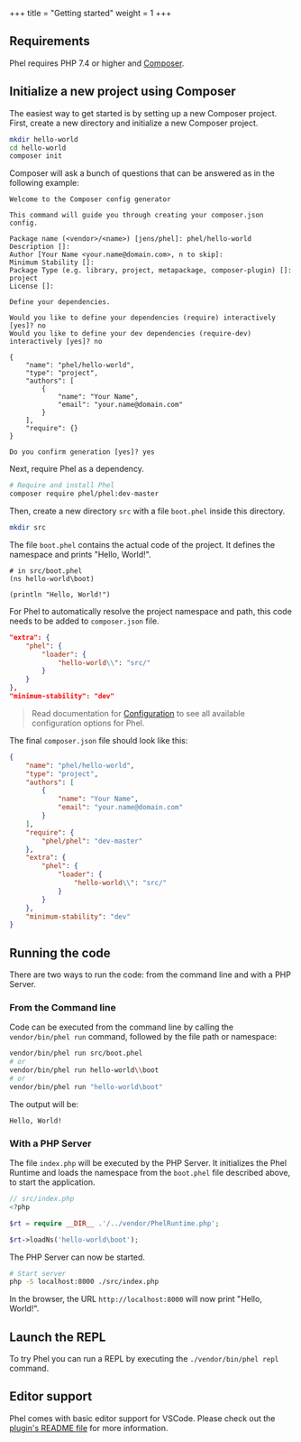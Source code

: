 +++
title = "Getting started"
weight = 1
+++

## Requirements

Phel requires PHP 7.4 or higher and [Composer](https://getcomposer.org/).


## Initialize a new project using Composer

The easiest way to get started is by setting up a new Composer project. First, create a new directory and initialize a new Composer project.

```bash
mkdir hello-world
cd hello-world
composer init
```

Composer will ask a bunch of questions that can be answered as in the following example:

```
Welcome to the Composer config generator

This command will guide you through creating your composer.json config.

Package name (<vendor>/<name>) [jens/phel]: phel/hello-world
Description []:
Author [Your Name <your.name@domain.com>, n to skip]:
Minimum Stability []:
Package Type (e.g. library, project, metapackage, composer-plugin) []: project
License []:

Define your dependencies.

Would you like to define your dependencies (require) interactively [yes]? no
Would you like to define your dev dependencies (require-dev) interactively [yes]? no

{
    "name": "phel/hello-world",
    "type": "project",
    "authors": [
        {
            "name": "Your Name",
            "email": "your.name@domain.com"
        }
    ],
    "require": {}
}

Do you confirm generation [yes]? yes
```

Next, require Phel as a dependency.

```bash
# Require and install Phel
composer require phel/phel:dev-master
```

Then, create a new directory `src` with a file `boot.phel` inside this directory.

```bash
mkdir src
```

The file `boot.phel` contains the actual code of the project. It defines the namespace and prints "Hello, World!".

```phel
# in src/boot.phel
(ns hello-world\boot)

(println "Hello, World!")
```

For Phel to automatically resolve the project namespace and path, this code needs to be added to `composer.json` file.

```json
"extra": {
    "phel": {
        "loader": {
            "hello-world\\": "src/"
        }
    }
},
"minimum-stability": "dev"
```

> Read documentation for [Configuration](/documentation/configuration) to see all available configuration options for Phel.

The final `composer.json` file should look like this:

```json
{
    "name": "phel/hello-world",
    "type": "project",
    "authors": [
        {
            "name": "Your Name",
            "email": "your.name@domain.com"
        }
    ],
    "require": {
        "phel/phel": "dev-master"
    },
    "extra": {
        "phel": {
            "loader": {
                "hello-world\\": "src/"
            }
        }
    },
    "minimum-stability": "dev"
}
```


## Running the code

There are two ways to run the code: from the command line and with a PHP Server.


### From the Command line

Code can be executed from the command line by calling the `vendor/bin/phel run` command, followed by the file path or namespace:

```bash
vendor/bin/phel run src/boot.phel
# or
vendor/bin/phel run hello-world\\boot
# or
vendor/bin/phel run "hello-world\boot"
```

The output will be:

```
Hello, World!
```


### With a PHP Server

The file `index.php` will be executed by the PHP Server. It initializes the Phel Runtime and loads the namespace from the `boot.phel` file described above, to start the application.

```php
// src/index.php
<?php

$rt = require __DIR__ .'/../vendor/PhelRuntime.php';

$rt->loadNs('hello-world\boot');
```

The PHP Server can now be started.

```bash
# Start server
php -S localhost:8000 ./src/index.php
```

In the browser, the URL `http://localhost:8000` will now print "Hello, World!".


## Launch the REPL

To try Phel you can run a REPL by executing the `./vendor/bin/phel repl` command.


## Editor support

Phel comes with basic editor support for VSCode. Please check out the [plugin's README file](https://github.com/jenshaase/phel-lang/tree/master/editor-support/vscode) for more information.